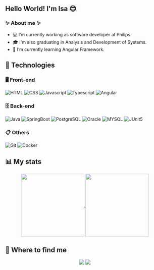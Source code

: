 ## Hello World! I'm Isa 😊
### ✨ About me ✨
- 💻 I’m currently working as software developer at Philips.
- 🎓 I'm also graduating in Analysis and Development of Systems.
- 🌱 I’m currently learning Angular Framework.

## 🚀 Technologies

### 🖥️ Front-end

![HTML](https://img.shields.io/badge/-HTML-333333?style=flat&logo=HTML5)
![CSS](https://img.shields.io/badge/-CSS-333333?style=flat&logo=CSS3&logoColor=1572B6)
![Javascript](https://img.shields.io/badge/-Javascript-333333?style=flat&logo=javascript)
![Typescript](https://img.shields.io/badge/-Typescript-333333?style=flat&logo=typescript)
![Angular](https://img.shields.io/badge/-Angular-333333?style=flat&logo=angular)

### 🗄️ Back-end

![Java](https://img.shields.io/badge/-Java-333333?style=flat&logo=openjdk)
![SpringBoot](https://img.shields.io/badge/-SpringBoot-333333?style=flat&logo=spring)
![PostgreSQL](https://img.shields.io/badge/-PostgreSQL-333333?style=flat&logo=postgresql&logoColor=1188f0)
![Oracle](https://img.shields.io/badge/-Oracle-333333?style=flat&logo=oracle)
![MYSQL](https://img.shields.io/badge/-MYSQL-333333?style=flat&logo=mysql&&logoColor=17cdff)
![JUnit5](https://img.shields.io/badge/-JUnit5-333333?style=flat&logo=junit5)

### 📋 Others

![Git](https://img.shields.io/badge/-Git-333333?style=flat&logo=git&logoColor=eb4e15)
![Docker](https://img.shields.io/badge/-Docker-333333?style=flat&logo=docker&logoColor=1e60e6)

## 📊 My stats
<p align="center">
  <a href="https://github.com/anuraghazra/github-readme-stats">
    <img height=200 align="center" src="https://github-readme-stats.vercel.app/api?username=doramrx&count_private=true&show_icons=true&theme=midnight-purple&custom_title=Github%20Status"/>
  </a>
  <a href="https://github.com/anuraghazra/convoychat">
    <img height=200 align="center" src="https://github-readme-stats.vercel.app/api/top-langs/?username=doramrx&layout=compact&theme=midnight-purple&langs_count=8&card_width=320"/>
  </a>
</p>

## 📱 Where to find me

<p align="center">
  <a>
    <img src="https://img.shields.io/badge/-isah3027@gmail.com-c14438?style=flat&logo=Gmail&logoColor=white&link=mailto:isah3027@gmail.com" />
  </a>
    <a href="https://www.linkedin.com/in/isadora-firmo">
    <img src="https://img.shields.io/badge/-Isadora_Firmo-blue?style=flat&logo=Linkedin&logoColor=white&link=https://www.linkedin.com/in/https://www.linkedin.com/in/isadora-firmo" />
  </a>
</p>
